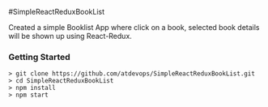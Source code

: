 #SimpleReactReduxBookList

Created a simple Booklist App where  click on a book, selected book details will be shown up using React-Redux.
### Getting Started

```
> git clone https://github.com/atdevops/SimpleReactReduxBookList.git
> cd SimpleReactReduxBookList
> npm install
> npm start
```
